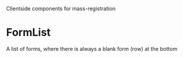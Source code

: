 Clientside components for mass-registration

# FormList
A list of forms, where there is always a blank form (row) at the bottom
